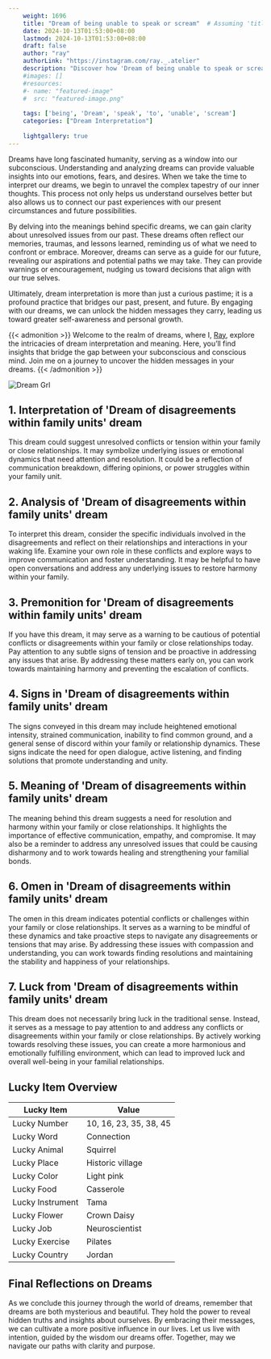 ```yaml
---
    weight: 1696
    title: "Dream of being unable to speak or scream"  # Assuming 'title' column exists
    date: 2024-10-13T01:53:00+08:00
    lastmod: 2024-10-13T01:53:00+08:00
    draft: false
    author: "ray"
    authorLink: "https://instagram.com/ray._.atelier"
    description: "Discover how 'Dream of being unable to speak or scream' can interpret your future and uncover its significant meanings in your life."
    #images: []
    #resources:
    #- name: "featured-image"
    #  src: "featured-image.png"
    
    tags: ['being', 'Dream', 'speak', 'to', 'unable', 'scream']
    categories: ["Dream Interpretation"]
    
    lightgallery: true
---
```

    
Dreams have long fascinated humanity, serving as a window into our subconscious. Understanding and analyzing dreams can provide valuable insights into our emotions, fears, and desires. When we take the time to interpret our dreams, we begin to unravel the complex tapestry of our inner thoughts. This process not only helps us understand ourselves better but also allows us to connect our past experiences with our present circumstances and future possibilities.

By delving into the meanings behind specific dreams, we can gain clarity about unresolved issues from our past. These dreams often reflect our memories, traumas, and lessons learned, reminding us of what we need to confront or embrace. Moreover, dreams can serve as a guide for our future, revealing our aspirations and potential paths we may take. They can provide warnings or encouragement, nudging us toward decisions that align with our true selves.

Ultimately, dream interpretation is more than just a curious pastime; it is a profound practice that bridges our past, present, and future. By engaging with our dreams, we can unlock the hidden messages they carry, leading us toward greater self-awareness and personal growth.

{{< admonition >}}
Welcome to the realm of dreams, where I, [Ray](https://instagram.com/ray._.atelier), explore the intricacies of dream interpretation and meaning. Here, you’ll find insights that bridge the gap between your subconscious and conscious mind. Join me on a journey to uncover the hidden messages in your dreams.
{{< /admonition >}}

![Dream Grl](https://cdn.pixabay.com/photo/2017/11/02/03/35/gothic-2910057_1280.jpg "Dream Grl")

## 1. Interpretation of 'Dream of disagreements within family units' dream
 This dream could suggest unresolved conflicts or tension within your family or close relationships. It may symbolize underlying issues or emotional dynamics that need attention and resolution. It could be a reflection of communication breakdown, differing opinions, or power struggles within your family unit.

## 2. Analysis of 'Dream of disagreements within family units' dream
 To interpret this dream, consider the specific individuals involved in the disagreements and reflect on their relationships and interactions in your waking life. Examine your own role in these conflicts and explore ways to improve communication and foster understanding. It may be helpful to have open conversations and address any underlying issues to restore harmony within your family.

## 3. Premonition for 'Dream of disagreements within family units' dream
 If you have this dream, it may serve as a warning to be cautious of potential conflicts or disagreements within your family or close relationships today. Pay attention to any subtle signs of tension and be proactive in addressing any issues that arise. By addressing these matters early on, you can work towards maintaining harmony and preventing the escalation of conflicts.

## 4. Signs in 'Dream of disagreements within family units' dream
 The signs conveyed in this dream may include heightened emotional intensity, strained communication, inability to find common ground, and a general sense of discord within your family or relationship dynamics. These signs indicate the need for open dialogue, active listening, and finding solutions that promote understanding and unity.

## 5. Meaning of 'Dream of disagreements within family units' dream
 The meaning behind this dream suggests a need for resolution and harmony within your family or close relationships. It highlights the importance of effective communication, empathy, and compromise. It may also be a reminder to address any unresolved issues that could be causing disharmony and to work towards healing and strengthening your familial bonds.

## 6. Omen in 'Dream of disagreements within family units' dream
 The omen in this dream indicates potential conflicts or challenges within your family or close relationships. It serves as a warning to be mindful of these dynamics and take proactive steps to navigate any disagreements or tensions that may arise. By addressing these issues with compassion and understanding, you can work towards finding resolutions and maintaining the stability and happiness of your relationships.

## 7. Luck from 'Dream of disagreements within family units' dream
 This dream does not necessarily bring luck in the traditional sense. Instead, it serves as a message to pay attention to and address any conflicts or disagreements within your family or close relationships. By actively working towards resolving these issues, you can create a more harmonious and emotionally fulfilling environment, which can lead to improved luck and overall well-being in your familial relationships.

## Lucky Item Overview
| Lucky Item          | Value              |
|---------------|--------------------|
| Lucky Number        | 10, 16, 23, 35, 38, 45  |
| Lucky Word          | Connection |
| Lucky Animal        | Squirrel |
| Lucky Place         | Historic village     |
| Lucky Color         | Light pink     |
| Lucky Food          | Casserole      |
| Lucky Instrument    | Tama |
| Lucky Flower        | Crown Daisy    |
| Lucky Job           | Neuroscientist       |
| Lucky Exercise      | Pilates  |
| Lucky Country       | Jordan    |


##  Final Reflections on Dreams

As we conclude this journey through the world of dreams, remember that dreams are both mysterious and beautiful. They hold the power to reveal hidden truths and insights about ourselves. By embracing their messages, we can cultivate a more positive influence in our lives. Let us live with intention, guided by the wisdom our dreams offer. Together, may we navigate our paths with clarity and purpose.

